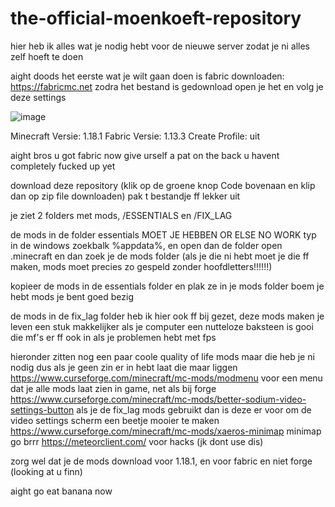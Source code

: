 # the-official-moenkoeft-repository
hier heb ik alles wat je nodig hebt voor de nieuwe server zodat je ni alles zelf hoeft te doen

aight doods het eerste wat je wilt gaan doen is fabric downloaden: https://fabricmc.net
zodra het bestand is gedownload open je het en volg je deze settings

![image](https://user-images.githubusercontent.com/57001817/164736110-ddb743de-2b4e-427f-8290-0dd9a337fd9f.png)

Minecraft Versie: 1.18.1
Fabric Versie: 1.13.3
Create Profile: uit

aight bros u got fabric now give urself a pat on the back u havent completely fucked up yet

download deze repository (klik op de groene knop Code bovenaan en klip dan op zip file downloaden)
pak t bestandje ff lekker uit

je ziet 2 folders met mods, /ESSENTIALS en /FIX_LAG

de mods in de folder essentials MOET JE HEBBEN OR ELSE NO WORK
typ in de windows zoekbalk %appdata%, en open dan de folder
open .minecraft en dan zoek je de mods folder (als je die ni hebt moet je die ff maken, mods moet precies zo gespeld zonder hoofdletters!!!!!!)

kopieer de mods in de essentials folder en plak ze in je mods folder
boem je hebt mods je bent goed bezig

de mods in de fix_lag folder heb ik hier ook ff bij gezet, deze mods maken je leven een stuk makkelijker als je computer een nutteloze baksteen is
gooi die mf's er ff ook in als je problemen hebt met fps

hieronder zitten nog een paar coole quality of life mods maar die heb je ni nodig dus als je geen zin er in hebt laat die maar liggen
https://www.curseforge.com/minecraft/mc-mods/modmenu voor een menu dat je alle mods laat zien in game, net als bij forge
https://www.curseforge.com/minecraft/mc-mods/better-sodium-video-settings-button als je de fix_lag mods gebruikt dan is deze er voor om de video settings scherm een beetje mooier te maken
https://www.curseforge.com/minecraft/mc-mods/xaeros-minimap minimap go brrr
https://meteorclient.com/ voor hacks (jk dont use dis)

zorg wel dat je de mods download voor 1.18.1, en voor fabric en niet forge (looking at u finn)

aight go eat banana now
